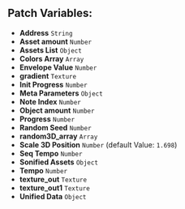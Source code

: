 ## Patch Variables:

* __Address__ ```String```
* __Asset amount__ ```Number```
* __Assets List__ ```Object```
* __Colors Array__ ```Array```
* __Envelope Value__ ```Number```
* __gradient__ ```Texture```
* __Init Progress__ ```Number```
* __Meta Parameters__ ```Object```
* __Note Index__ ```Number```
* __Object amount__ ```Number```
* __Progress__ ```Number```
* __Random Seed__ ```Number```
* __random3D_array__ ```Array```
* __Scale 3D Position__ ```Number``` (default Value: `1.698`)
* __Seq Tempo__ ```Number```
* __Sonified Assets__ ```Object```
* __Tempo__ ```Number```
* __texture_out__ ```Texture```
* __texture_out1__ ```Texture```
* __Unified Data__ ```Object```

